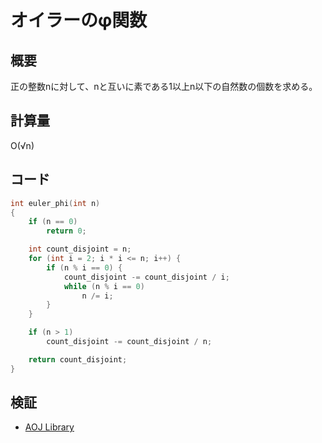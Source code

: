 # オイラーのφ関数
## 概要
正の整数nに対して、nと互いに素である1以上n以下の自然数の個数を求める。

## 計算量
O(√n)

## コード
```cpp
int euler_phi(int n)
{
    if (n == 0)
        return 0;

    int count_disjoint = n;
    for (int i = 2; i * i <= n; i++) {
        if (n % i == 0) {
            count_disjoint -= count_disjoint / i;
            while (n % i == 0)
                n /= i;
        }
    }

    if (n > 1)
        count_disjoint -= count_disjoint / n;

    return count_disjoint;
}

```

## 検証
- [AOJ Library](https://onlinejudge.u-aizu.ac.jp/courses/library/6/NTL/1/NTL_1_D)